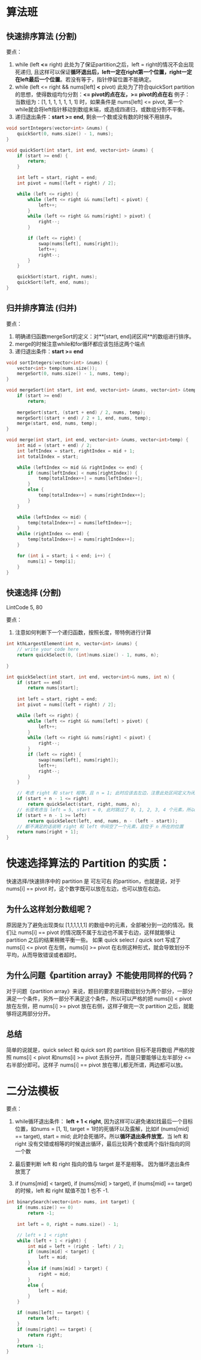 # 算法班
## 快速排序算法 (分割)

要点： 
 1. while (left **<=** right)
    此处为了保证partition之后，left = right的情况不会出现死递归,
    且这样可以保证**循环退出后，left一定在right第一个位置，right一定在left最后一个位置**。若没有等于，指针停留位置不能确定。
 1. while (left <= right && nums[left] **<** pivot)
    此处为了符合quickSort partition的思想，使得数组均匀分割：**<= pivot的点在左，>= pivot的点在右**
        例子：当数组为：[1, 1, 1, 1, 1, 1, 1] 时，如果条件是 nums[left] <= pivot, 第一个while就会将left指针移动到数组末端，或造成四递归，或数组分割不平衡。
 1. 递归退出条件：**start >= end**, 剩余一个数或没有数的时候不用排序。
```C++
void sortIntegers(vector<int> &nums) {
    quickSort(0, nums.size() - 1, nums);
}

void quickSort(int start, int end, vector<int> &nums) {
    if (start >= end) {
        return;
    }

    int left = start, right = end;
    int pivot = nums[(left + right) / 2];

    while (left <= right) {
        while (left <= right && nums[left] < pivot) {
            left++;
        }
        while (left <= right && nums[right] > pivot) {
            right--;
        }

        if (left <= right) {
            swap(nums[left], nums[right]);
            left++; 
            right--;
        }
    }

    quickSort(start, right, nums);
    quickSort(left, end, nums);
}
```

## 归并排序算法 (归并)

要点： 
 1. 明确递归函数mergeSort的定义：对**[start, end]闭区间**的数组进行排序。
 1. merge的时候注意while和for循环都应该包括这两个端点
 1. 递归退出条件：**start >= end**

```C++
void sortIntegers(vector<int> &nums) {
    vector<int> temp(nums.size());
    mergeSort(0, nums.size() - 1, nums, temp);
}

void mergeSort(int start, int end, vector<int> &nums, vector<int> &temp) {
    if (start >= end)
        return;
    
    mergeSort(start, (start + end) / 2, nums, temp);
    mergeSort((start + end) / 2 + 1, end, nums, temp);
    merge(start, end, nums, temp);
}

void merge(int start, int end, vector<int> &nums, vector<int>temp) {
    int mid = (start + end) / 2;
    int leftIndex = start, rightIndex = mid + 1;
    int totalIndex = start;

    while (leftIndex <= mid && rightIndex <= end) {
        if (nums[leftIndex] < nums[rightIndex]) {
            temp[totalIndex++] = nums[leftIndex++];
        }
        else {
            temp[totalIndex++] = nums[rightIndex++];
        }
    }

    while (leftIndex <= mid) {
        temp[totalIndex++] = nums[leftIndex++];
    }
    while (rightIndex <= end) {
        temp[totalIndex++] = nums[rightIndex++];
    }

    for (int i = start; i < end; i++) {
        nums[i] = temp[i];
    }
}
```

## 快速选择 (分割) 

LintCode 5, 80

要点：
 1. 注意如何判断下一个递归函数，按照长度，带特例进行计算
 
```C++
int kthLargestElement(int n, vector<int> &nums) {
    // write your code here
    return quickSelect(0, (int)nums.size() - 1, nums, n);
    
}

int quickSelect(int start, int end, vector<int>& nums, int n) {
    if (start == end)
        return nums[start];
    
    int left = start, right = end;
    int pivot = nums[(left + right) / 2];

    while (left <= right) {
        while (left <= right && nums[left] > pivot) {
            left++;
        }
        while (left <= right && nums[right] < pivot) {
            right--;
        }
        if (left <= right) {
            swap(nums[left], nums[right]);
            left++; 
            right--;
        }
    }

    // 考虑 right 和 start 相等，且 n = 1; 此时应该去左边，注意此处区间定义为闭区间
    if (start + n - 1 <= right) 
        return quickSelect(start, right, nums, n);
    // 长度考虑当 left = 5, start = 0, 此时跳过了 0, 1, 2, 3, 4 个元素，所以长度为 left - start.
    if (start + n - 1 >= left) 
        return quickSelect(left, end, nums, n - (left - start));
    // 都不满足的话说明 right 和 left 中间空了一个元素，且位于 n 所在的位置
    return nums[right + 1];
}
```

# 快速选择算法的 Partition 的实质：
快速选择/快速排序中的 partition 是 可左可右 的partition，也就是说，对于nums[i] == pivot 时，这个数字既可以放在左边，也可以放在右边。

## 为什么这样划分数组呢？
原因是为了避免出现类似 [1,1,1,1,1,1] 的数组中的元素，全部被分到一边的情况。我们让 nums[i] == pivot 的情况既不属于左边也不属于右边，这样就能够让 partition 之后的结果稍微平衡一些。
如果 quick select / quick sort 写成了nums[i] <= pivot 在左侧，nums[i] >= pivot 在右侧这种形式，就会导致划分不平均，从而导致错误或者超时。

## 为什么问题《partition array》不能使用同样的代码？
对于问题《partition array》来说，题目的要求是将数组划分为两个部分，一部分满足一个条件，另外一部分不满足这个条件，所以可以严格的把 nums[i] < pivot 放在左侧，把 nums[i] >= pivot 放在右侧，这样子做完一次 partition 之后，就能够将这两部分分开。

## 总结
简单的说就是，quick select 和 quick sort 的 partition 目标不是将数组 严格的按照 nums[i] < pivot 和nums[i] >= pivot 去拆分开，而是只要能够让左半部分 <= 右半部分即可。这样子 nums[i] == pivot 放在哪儿都无所谓，两边都可以放。

# 二分法模板
要点：
 1. while循环退出条件：
    **left + 1 < right**, 因为这样可以避免诸如找最后一个目标位置，如nums = [1, 1], target = 1时的死循环以及露解，比如if (nums[mid] == target), start = mid; 此时会死循环。所以**循环退出条件放宽**，当 left 和 right 没有交错或相等的时候退出循环，最后比较两个数或两个指针指向的同一个数

 1. 最后要判断 left 和 right 指向的值与 target 是不是相等。
    因为循环退出条件放宽了
 
 1. if (nums[mid] < target), if (nums[mid] > target), if (nums[mid] == target) 的时候，left 和 right 赋值不加 1 也不 -1.

```C++
int binarySearch(vector<int> nums, int target) {
    if (nums.size() == 0)
        return -1;
    
    int left = 0, right = nums.size() - 1;

    // left + 1 < right
    while (left + 1 < right) {
        int mid = left + (right - left) / 2;
        if (nums[mid] < target) {
            left = mid;
        }
        else if (nums[mid] > target) {
            right = mid;
        }
        else {
            left = mid;
        }
    }

    if (nums[left] == target) {
        return left;
    }
    if (nums[right] == target) {
        return right;
    }
    return -1;
}
```
